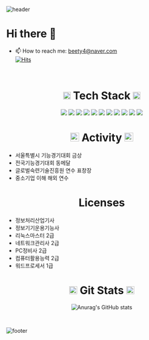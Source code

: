 ![header](https://capsule-render.vercel.app/api?type=waving&color=auto&height=280&section=header&text=Minho's%20Githhub&fontSize=70)  

# Hi there 👋  

- 📫 How to reach me: beety4@naver.com  
[![Hits](https://hits.seeyoufarm.com/api/count/incr/badge.svg?url=https%3A%2F%2Fgithub.com%2Fbeety4&count_bg=%2379C83D&title_bg=%23555555&icon=exercism.svg&icon_color=%23E7E7E7&title=visitors&edge_flat=false)](https://github.com/beety4)  


<br>
<div align="center">

# <img src="https://img.icons8.com/?size=512&id=16368&format=png" height="20"> Tech Stack <img src="https://img.icons8.com/?size=512&id=16368&format=png" height="20">



<img src="https://img.shields.io/badge/JAVA-007396?style=for-the-badge&logo=OpenJDK&logoColor=white">
<img src="https://img.shields.io/badge/Spring-6DB33F?style=for-the-badge&logo=Spring&logoColor=white">
<img src="https://img.shields.io/badge/mysql-4479A1?style=for-the-badge&logo=mysql&logoColor=white">
<img src="https://img.shields.io/badge/mariaDB-003545?style=for-the-badge&logo=mariaDB&logoColor=white">
<img src="https://img.shields.io/badge/html-E34F26?style=for-the-badge&logo=html5&logoColor=white">
<img src="https://img.shields.io/badge/css-1572B6?style=for-the-badge&logo=css3&logoColor=white">
<img src="https://img.shields.io/badge/bootstrap-7952B3?style=for-the-badge&logo=bootstrap&logoColor=white">
<img src="https://img.shields.io/badge/github-181717?style=for-the-badge&logo=github&logoColor=white">
<img src="https://img.shields.io/badge/linux-FCC624?style=for-the-badge&logo=linux&logoColor=black">
<img src="https://img.shields.io/badge/Window-0078D6?style=for-the-badge&logo=Windows 10&logoColor=white">
<img src="https://img.shields.io/badge/aws-232F3E?style=for-the-badge&logo=Amazon AWS&logoColor=white">


<br>

# <img src="https://img.icons8.com/?size=512&id=VUt5dWfcfFzt&format=png" height="23"> Activity <img src="https://img.icons8.com/?size=512&id=VUt5dWfcfFzt&format=png" height="23">
</div>

- 서울특별시 기능경기대회 금상
- 전국기능경기대회 동메달
- 글로벌숙련기술진흥원 연수 표창장
- 중소기업 이해 해외 연수


<div align="center">


# <img src="https://img.icons8.com/?size=512&id=102559&format=png" height="17"> Licenses <img src="https://img.icons8.com/?size=512&id=102559&format=png" height="17">
</div>

- 정보처리산업기사
- 정보기기운용기능사
- 리눅스마스터 2급
- 네트워크관리사 2급
- PC정비사 2급
- 컴퓨터활용능력 2급
- 워드프로세서 1급



<div align="center">

# <img src="https://img.icons8.com/?size=512&id=13551&format=png" height="21"> Git Stats <img src="https://img.icons8.com/?size=512&id=13551&format=png" height="21">


![Anurag's GitHub stats](https://github-readme-stats.vercel.app/api?username=beety4&show_icons=true&theme=radical)

</div>

<br>

![footer](https://capsule-render.vercel.app/api?section=footer)
